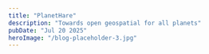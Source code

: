 ```yaml
---
title: "PlanetHare"
description: "Towards open geospatial for all planets"
pubDate: "Jul 20 2025"
heroImage: "/blog-placeholder-3.jpg"
---
```


